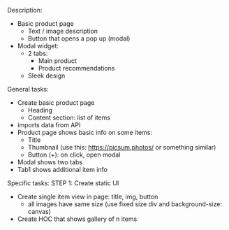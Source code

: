 Description:
- Basic product page
    - Text / image description
    - Button that opens a pop up (modal)
- Modal widget:
    - 2 tabs:
        - Main product
        - Product recommendations
    - Sleek design

General tasks:
- Create basic product page
    - Heading
    - Content section: list of items
- imports data from API
- Product page shows basic info on some items:
    - Title
    - Thumbnail (use this: https://picsum.photos/ or something similar)
    - Button (+): on click, open modal
- Modal shows two tabs
- Tab1 shows additional item info

Specific tasks:
STEP 1: Create static UI
- Create single item view in page: title, img, button
    - all images have same size (use fixed size div and background-size: canvas)
- Create HOC that shows gallery of n items